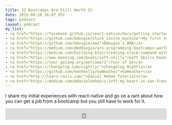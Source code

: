 ```yaml
---
title: 31 Bootcamps Are Still Worth It
date: 2015-09-28 16:07 UTC
tags: podcast
layout: podcast
my_list:
- <a href="https://facebook.github.io/react-native/docs/getting-started.html">react-native tutorial</a>
- <a href="https://github.com/bdougie/slack_invite_machine">My first node app(slack auto-inviter)</a>
- <a href="https://github.com/bdougie/ama">Bdougie's AMA</a>
- <a href="https://medium.com/@bddougie/are-programming-bootcamps-worth-the-price-1bb20cb39f15">Are Bootcamps worth the price?</a>
- <a href="https://medium.com/building-bloc/creating-slack-command-with-a-hook-io-fe4d2bb7ffd2">Slack command line tool</a>
- <a href="https://www.manning.com/books/soft-skills">Soft Skills book</a>
- <a href="https://tour.golang.org/welcome/1">Tour of Go</a>
- <a href="https://changelog.com/nightly/">Changelog Nightly</a>
- <a href="https://github.com/kenhkelly/GoWeather">GoWeather</a>
- <a href="http://learn-rails.com/">Daniel Kehoe Tutorials</a>
- <a href="https://medium.com/@danielkehoe/i-left-my-heart-in-san-francisco-272b36438a21">Medium post on pricey San Francisco</a>
---
```

I share my initial experiences with react-native and go on a rant about how you can get a job from a bootcamp but you still have to work for it. 

<iframe frameborder='0' height='36px' scrolling='no' seamless src='https://simplecast.fm/e/17787?style=light' width='100%'></iframe>
